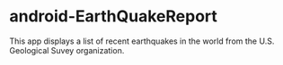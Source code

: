 # android-EarthQuakeReport
This app displays a list of recent earthquakes in the world from the U.S. Geological Suvey organization.
